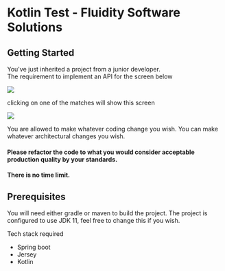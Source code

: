 # Kotlin Test - Fluidity Software Solutions



## Getting Started

You've just inherited a project from a junior developer.  
The requirement to implement an API for the screen below

<img src="https://www.fluidity.solutions/images/test/fixtures.png"/>

clicking on one of the matches will show this screen

<img src="https://www.fluidity.solutions/images/test/team.png"/>

You are allowed to make whatever coding change you wish.
You can make whatever architectural changes you wish.

#### Please refactor the code to what you would consider acceptable production quality by your standards.

#### There is no time limit.


## Prerequisites

You will need either gradle or maven to build the project.
The project is configured to use JDK 11, feel free to change this if you wish.

Tech stack required

* Spring boot
* Jersey
* Kotlin
